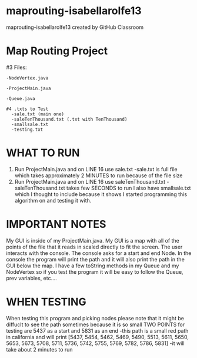 # maprouting-isabellarolfe13
maprouting-isabellarolfe13 created by GitHub Classroom

# Map Routing Project
   #3 Files:
   
    -NodeVertex.java
  
    -ProjectMain.java
    
    -Queue.java
    
    #4 .txts to Test
      -sale.txt (main one)
      -saleTenThousand.txt (.txt with TenThousand)
      -smallsale.txt
      -testing.txt
      
# WHAT TO RUN
  1) Run ProjectMain.java and on LINE 16 use sale.txt
        -sale.txt is full file which takes approximately 2 MINUTES to run because of the file size
  2) Run ProjectMain.java and on LINE 16 use saleTenThousand.txt
        -saleTenThousand.txt takes few SECONDS to run
  I also have smallsale.txt which I thought to include because it shows I started programming this algorithm on and
  testing it with.
  
# IMPORTANT NOTES
 My GUI is inside of my ProjectMain.java. My GUI is a map with all of the points of the file that it reads in scaled directly to fit
 the screen. The user interacts with the console. The console asks for a start and end Node. In the console the program will print the 
 path and it will also print the path in the GUI below the map. I have a few toString methods in my Queue and my NodeVertex so if you 
 test the program it will be easy to follow the Queue, prev variables, etc....
# WHEN TESTING
  When testing this program and picking nodes please note that it might be diffuclt to see the path sometimes because it is so small
  TWO POINTS for testing are 5437 as a start and 5831 as an end
  -this path is a small red path in california and will print [5437, 5454, 5462, 5469, 5490, 5513, 5611, 5650, 5653, 5673, 5708, 5711, 5736, 5742, 5755, 5769, 5782, 5786, 5831]
  -it will take about 2 minutes to run
